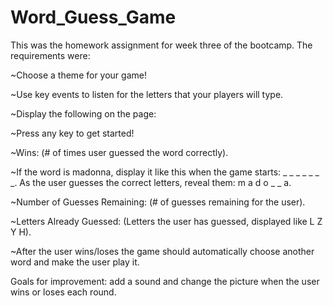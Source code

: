 # Word_Guess_Game

This was the homework assignment for week three of the bootcamp.  The requirements were:

~Choose a theme for your game! 

~Use key events to listen for the letters that your players will type.

~Display the following on the page:

~Press any key to get started!

~Wins: (# of times user guessed the word correctly).

~If the word is madonna, display it like this when the game starts: _ _ _ _ _ _ _.
As the user guesses the correct letters, reveal them: m a d o _  _ a.

~Number of Guesses Remaining: (# of guesses remaining for the user).

~Letters Already Guessed: (Letters the user has guessed, displayed like L Z Y H).

~After the user wins/loses the game should automatically choose another word and make the user play it.


Goals for improvement:  add a sound and change the picture when the user wins or loses each round.

